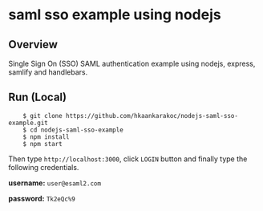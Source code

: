 # saml sso example using nodejs

## Overview

Single Sign On (SSO) SAML authentication example using nodejs, express, samlify and handlebars.

## Run (Local)

```
    $ git clone https://github.com/hkaankarakoc/nodejs-saml-sso-example.git
    $ cd nodejs-saml-sso-example
    $ npm install
    $ npm start
```

Then type `http://localhost:3000`, click `LOGIN` button and finally type the following credentials.

**username:** `user@esaml2.com`

**password:** `Tk2eQc%9`
